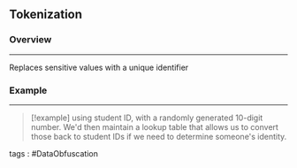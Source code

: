## **Tokenization**

### Overview 
---
Replaces sensitive values with a unique identifier 

### Example 
---
>[!example]
>using student ID, with a randomly generated 10-digit number. We'd then maintain a lookup table that allows us to convert those back to student IDs if we need to determine someone's identity.

tags : #DataObfuscation 

